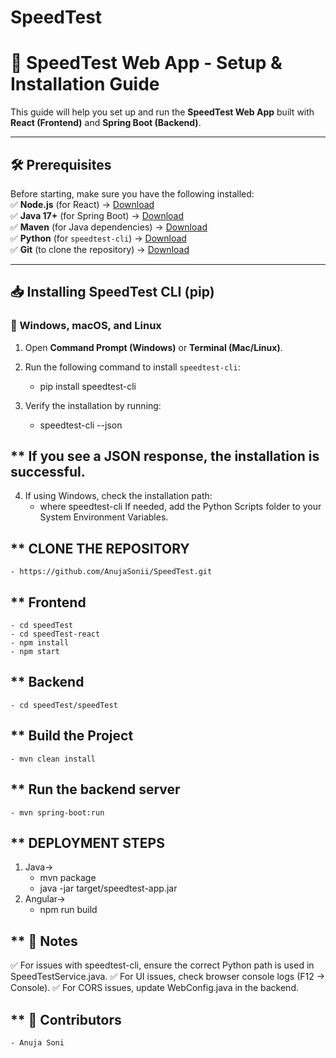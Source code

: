 # SpeedTest
# 🚀 SpeedTest Web App - Setup & Installation Guide  

This guide will help you set up and run the **SpeedTest Web App** built with **React (Frontend)** and **Spring Boot (Backend)**.

---

## **🛠 Prerequisites**
Before starting, make sure you have the following installed:  
✅ **Node.js** (for React) → [Download](https://nodejs.org/)  
✅ **Java 17+** (for Spring Boot) → [Download](https://adoptium.net/)  
✅ **Maven** (for Java dependencies) → [Download](https://maven.apache.org/download.cgi)  
✅ **Python** (for `speedtest-cli`) → [Download](https://www.python.org/downloads/)  
✅ **Git** (to clone the repository) → [Download](https://git-scm.com/downloads)  

---

## **📥 Installing SpeedTest CLI (pip)**
### **🔹 Windows, macOS, and Linux**
1. Open **Command Prompt (Windows)** or **Terminal (Mac/Linux)**.
2. Run the following command to install `speedtest-cli`:
    - pip install speedtest-cli 

3. Verify the installation by running:
    - speedtest-cli --json
## ** If you see a JSON response, the installation is successful.

4. If using Windows, check the installation path:
    - where speedtest-cli
If needed, add the Python Scripts folder to your System Environment Variables.

## ** CLONE THE REPOSITORY
    - https://github.com/AnujaSonii/SpeedTest.git

## ** Frontend
    - cd speedTest
    - cd speedTest-react
    - npm install
    - npm start

## ** Backend
    - cd speedTest/speedTest
## ** Build the Project
    - mvn clean install
## ** Run the backend server
    - mvn spring-boot:run

## ** DEPLOYMENT STEPS 
1. Java->
    - mvn package
    - java -jar target/speedtest-app.jar
2. Angular->
    - npm run build

## ** 🎯 Notes
✅ For issues with speedtest-cli, ensure the correct Python path is used in SpeedTestService.java.
✅ For UI issues, check browser console logs (F12 → Console).
✅ For CORS issues, update WebConfig.java in the backend.

## ** 📌 Contributors
    - Anuja Soni